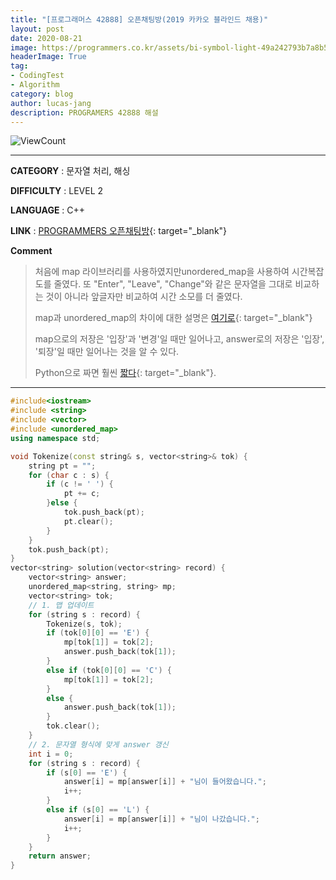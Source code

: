 ```yaml
---
title: "[프로그래머스 42888] 오픈채팅방(2019 카카오 블라인드 채용)"
layout: post
date: 2020-08-21
image: https://programmers.co.kr/assets/bi-symbol-light-49a242793b7a8b540cfc3489b918e3bb2a6724f1641572c14c575265d7aeea38.png
headerImage: True
tag:
- CodingTest
- Algorithm
category: blog
author: lucas-jang
description: PROGRAMERS 42888 해설
---
```


![ViewCount](https://views.whatilearened.today/views/github/<user>/<repo>.svg)

---

**CATEGORY** : 문자열 처리, 해싱

**DIFFICULTY** : LEVEL 2

**LANGUAGE** : C++

**LINK** : [PROGRAMMERS 오픈채팅방](https://programmers.co.kr/learn/courses/30/lessons/42888){: target="_blank"}

**Comment**

> 처음에 map 라이브러리를 사용하였지만unordered_map을 사용하여 시간복잡도를 줄였다. 또 "Enter", "Leave", "Change"와 같은 문자열을 그대로 비교하는 것이 아니라 앞글자만 비교하여 시간 소모를 더 줄였다.
>
> map과 unordered_map의 차이에 대한 설명은 [여기로](https://kamang-it.tistory.com/entry/mapunorderedmapC%EC%97%90%EC%84%9C-map%EB%94%95%EC%85%94%EB%84%88%EB%A6%ACdictionary-%EC%97%B0%EA%B4%80%EB%B0%B0%EC%97%B4associate-array%ED%95%B4%EC%8B%9C%EB%A7%B5hash-map%EC%82%AC%EC%9A%A9%ED%95%98%EA%B8%B0map%EA%B3%BC-unorderedmap-%EA%B7%B8%EB%A6%AC%EA%B3%A0-%EC%B0%A8%EC%9D%B4%EC%A0%90){: target="_blank"}
>
> map으로의 저장은 '입장'과 '변경'일 때만 일어나고, answer로의 저장은 '입장', '퇴장'일 때만 일어나는 것을 알 수 있다.
>
> Python으로 짜면 훨씬 [짧다](https://json1995.tistory.com/entry/Python%ED%94%84%EB%A1%9C%EA%B7%B8%EB%9E%98%EB%A8%B8%EC%8A%A4Level-2-%EC%98%A4%ED%94%88%EC%B1%84%ED%8C%85%EB%B0%A9){: target="_blank"}.

---

```c++
#include<iostream>
#include <string>
#include <vector>
#include <unordered_map>
using namespace std;

void Tokenize(const string& s, vector<string>& tok) {
	string pt = "";
	for (char c : s) {
		if (c != ' ') {
			pt += c;
		}else {
			tok.push_back(pt);
			pt.clear();
		}
	}
	tok.push_back(pt);
}
vector<string> solution(vector<string> record) {
	vector<string> answer;
	unordered_map<string, string> mp;
	vector<string> tok;
	// 1. 맵 업데이트
	for (string s : record) {
		Tokenize(s, tok);
		if (tok[0][0] == 'E') {
			mp[tok[1]] = tok[2];
			answer.push_back(tok[1]);
		}
		else if (tok[0][0] == 'C') {
			mp[tok[1]] = tok[2];
		}
		else {
			answer.push_back(tok[1]);
		}
		tok.clear();
	}
	// 2. 문자열 형식에 맞게 answer 갱신
	int i = 0;
	for (string s : record) {
		if (s[0] == 'E') {
			answer[i] = mp[answer[i]] + "님이 들어왔습니다.";
			i++;
		}
		else if (s[0] == 'L') {
			answer[i] = mp[answer[i]] + "님이 나갔습니다.";
			i++;
		}
	}
	return answer;
}
```

